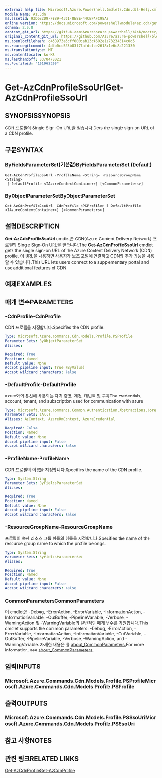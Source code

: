 ```yaml
---
external help file: Microsoft.Azure.PowerShell.Cmdlets.Cdn.dll-Help.xml
Module Name: Az.Cdn
ms.assetid: 93D5E2D9-FB89-4311-8E8E-44CBFAFC98A9
online version: https://docs.microsoft.com/powershell/module/az.cdn/get-azcdnprofilessourl
schema: 2.0.0
content_git_url: https://github.com/Azure/azure-powershell/blob/master/src/Cdn/Cdn/help/Get-AzCdnProfileSsoUrl.md
original_content_git_url: https://github.com/Azure/azure-powershell/blob/master/src/Cdn/Cdn/help/Get-AzCdnProfileSsoUrl.md
ms.openlocfilehash: c458973a5cff000cab13c4602e1a73234314c0d5
ms.sourcegitcommit: 4dfb0cc533b83f77afdcfbe2618c1e6c8d221330
ms.translationtype: MT
ms.contentlocale: ko-KR
ms.lasthandoff: 03/04/2021
ms.locfileid: "101963296"
---
```

# <span data-ttu-id="49676-101">Get-AzCdnProfileSsoUrl</span><span class="sxs-lookup"><span data-stu-id="49676-101">Get-AzCdnProfileSsoUrl</span></span>

## <span data-ttu-id="49676-102">SYNOPSIS</span><span class="sxs-lookup"><span data-stu-id="49676-102">SYNOPSIS</span></span>
<span data-ttu-id="49676-103">CDN 프로필의 Single Sign-On URL을 얻습니다.</span><span class="sxs-lookup"><span data-stu-id="49676-103">Gets the single sign-on URL of a CDN profile.</span></span>

## <span data-ttu-id="49676-104">구문</span><span class="sxs-lookup"><span data-stu-id="49676-104">SYNTAX</span></span>

### <span data-ttu-id="49676-105">ByFieldsParameterSet(기본값)</span><span class="sxs-lookup"><span data-stu-id="49676-105">ByFieldsParameterSet (Default)</span></span>
```
Get-AzCdnProfileSsoUrl -ProfileName <String> -ResourceGroupName <String>
 [-DefaultProfile <IAzureContextContainer>] [<CommonParameters>]
```

### <span data-ttu-id="49676-106">ByObjectParameterSet</span><span class="sxs-lookup"><span data-stu-id="49676-106">ByObjectParameterSet</span></span>
```
Get-AzCdnProfileSsoUrl -CdnProfile <PSProfile> [-DefaultProfile <IAzureContextContainer>] [<CommonParameters>]
```

## <span data-ttu-id="49676-107">설명</span><span class="sxs-lookup"><span data-stu-id="49676-107">DESCRIPTION</span></span>
<span data-ttu-id="49676-108">**Get-AzCdnProfileSsoUrl** cmdlet은 CDN(Azure Content Delivery Network) 프로필의 Single Sign-On URL을 얻습니다.</span><span class="sxs-lookup"><span data-stu-id="49676-108">The **Get-AzCdnProfileSsoUrl** cmdlet gets the single sign-on URL of the Azure Content Delivery Network (CDN) profile.</span></span>
<span data-ttu-id="49676-109">이 URL을 사용하면 사용자가 보조 포털에 연결하고 CDN의 추가 기능을 사용할 수 있습니다.</span><span class="sxs-lookup"><span data-stu-id="49676-109">This URL lets users connect to a supplementary portal and use additional features of  CDN.</span></span>

## <span data-ttu-id="49676-110">예제</span><span class="sxs-lookup"><span data-stu-id="49676-110">EXAMPLES</span></span>

## <span data-ttu-id="49676-111">매개 변수</span><span class="sxs-lookup"><span data-stu-id="49676-111">PARAMETERS</span></span>

### <span data-ttu-id="49676-112">-CdnProfile</span><span class="sxs-lookup"><span data-stu-id="49676-112">-CdnProfile</span></span>
<span data-ttu-id="49676-113">CDN 프로필을 지정합니다.</span><span class="sxs-lookup"><span data-stu-id="49676-113">Specifies the CDN profile.</span></span>

```yaml
Type: Microsoft.Azure.Commands.Cdn.Models.Profile.PSProfile
Parameter Sets: ByObjectParameterSet
Aliases:

Required: True
Position: Named
Default value: None
Accept pipeline input: True (ByValue)
Accept wildcard characters: False
```

### <span data-ttu-id="49676-114">-DefaultProfile</span><span class="sxs-lookup"><span data-stu-id="49676-114">-DefaultProfile</span></span>
<span data-ttu-id="49676-115">azure와의 통신에 사용되는 자격 증명, 계정, 테넌트 및 구독</span><span class="sxs-lookup"><span data-stu-id="49676-115">The credentials, account, tenant, and subscription used for communication with azure</span></span>

```yaml
Type: Microsoft.Azure.Commands.Common.Authentication.Abstractions.Core.IAzureContextContainer
Parameter Sets: (All)
Aliases: AzContext, AzureRmContext, AzureCredential

Required: False
Position: Named
Default value: None
Accept pipeline input: False
Accept wildcard characters: False
```

### <span data-ttu-id="49676-116">-ProfileName</span><span class="sxs-lookup"><span data-stu-id="49676-116">-ProfileName</span></span>
<span data-ttu-id="49676-117">CDN 프로필의 이름을 지정합니다.</span><span class="sxs-lookup"><span data-stu-id="49676-117">Specifies the name of the CDN profile.</span></span>

```yaml
Type: System.String
Parameter Sets: ByFieldsParameterSet
Aliases:

Required: True
Position: Named
Default value: None
Accept pipeline input: False
Accept wildcard characters: False
```

### <span data-ttu-id="49676-118">-ResourceGroupName</span><span class="sxs-lookup"><span data-stu-id="49676-118">-ResourceGroupName</span></span>
<span data-ttu-id="49676-119">프로필이 속한 리소스 그룹 이름의 이름을 지정합니다.</span><span class="sxs-lookup"><span data-stu-id="49676-119">Specifies the name of the resource group name to which the profile belongs.</span></span>

```yaml
Type: System.String
Parameter Sets: ByFieldsParameterSet
Aliases:

Required: True
Position: Named
Default value: None
Accept pipeline input: False
Accept wildcard characters: False
```

### <span data-ttu-id="49676-120">CommonParameters</span><span class="sxs-lookup"><span data-stu-id="49676-120">CommonParameters</span></span>
<span data-ttu-id="49676-121">이 cmdlet은 -Debug, -ErrorAction, -ErrorVariable, -InformationAction, -InformationVariable, -OutBuffer, -PipelineVariable, -Verbose, -WarningAction 및 -WarningVariable의 일반적인 매개 변수를 지원합니다.</span><span class="sxs-lookup"><span data-stu-id="49676-121">This cmdlet supports the common parameters: -Debug, -ErrorAction, -ErrorVariable, -InformationAction, -InformationVariable, -OutVariable, -OutBuffer, -PipelineVariable, -Verbose, -WarningAction, and -WarningVariable.</span></span> <span data-ttu-id="49676-122">자세한 내용은 를 [about_CommonParameters.](http://go.microsoft.com/fwlink/?LinkID=113216)</span><span class="sxs-lookup"><span data-stu-id="49676-122">For more information, see [about_CommonParameters](http://go.microsoft.com/fwlink/?LinkID=113216).</span></span>

## <span data-ttu-id="49676-123">입력</span><span class="sxs-lookup"><span data-stu-id="49676-123">INPUTS</span></span>

### <span data-ttu-id="49676-124">Microsoft.Azure.Commands.Cdn.Models.Profile.PSProfile</span><span class="sxs-lookup"><span data-stu-id="49676-124">Microsoft.Azure.Commands.Cdn.Models.Profile.PSProfile</span></span>

## <span data-ttu-id="49676-125">출력</span><span class="sxs-lookup"><span data-stu-id="49676-125">OUTPUTS</span></span>

### <span data-ttu-id="49676-126">Microsoft.Azure.Commands.Cdn.Models.Profile.PSSsoUri</span><span class="sxs-lookup"><span data-stu-id="49676-126">Microsoft.Azure.Commands.Cdn.Models.Profile.PSSsoUri</span></span>

## <span data-ttu-id="49676-127">참고 사항</span><span class="sxs-lookup"><span data-stu-id="49676-127">NOTES</span></span>

## <span data-ttu-id="49676-128">관련 링크</span><span class="sxs-lookup"><span data-stu-id="49676-128">RELATED LINKS</span></span>

[<span data-ttu-id="49676-129">Get-AzCdnProfile</span><span class="sxs-lookup"><span data-stu-id="49676-129">Get-AzCdnProfile</span></span>](./Get-AzCdnProfile.md)


